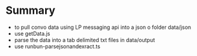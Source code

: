 # Summary

- to pull convo data using LP messaging api into a json o folder data/json
- use getData.js
- parse the data into a tab delimited txt files in data/output
- use runbun-parsejsonandexract.ts